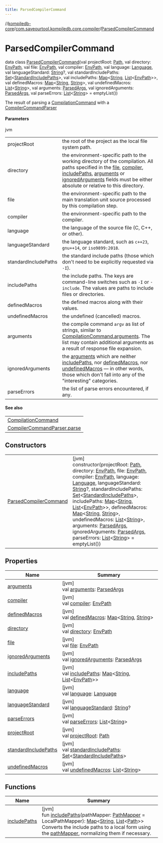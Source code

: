 ```yaml
---
title: ParsedCompilerCommand
---
```

//[kompiledb-core](../../../index.html)/[com.saveourtool.kompiledb.core.compiler](../index.html)/[ParsedCompilerCommand](index.html)



# ParsedCompilerCommand

data class [ParsedCompilerCommand](index.html)(val projectRoot: [Path](https://docs.oracle.com/javase/8/docs/api/java/nio/file/Path.html), val directory: [EnvPath](../../com.saveourtool.kompiledb.core/-env-path/index.html), val file: [EnvPath](../../com.saveourtool.kompiledb.core/-env-path/index.html), val compiler: [EnvPath](../../com.saveourtool.kompiledb.core/-env-path/index.html), val language: [Language](../../com.saveourtool.kompiledb.core.lang/-language/index.html), val languageStandard: [String](https://kotlinlang.org/api/latest/jvm/stdlib/kotlin/-string/index.html)?, val standardIncludePaths: [Set](https://kotlinlang.org/api/latest/jvm/stdlib/kotlin.collections/-set/index.html)&lt;[StandardIncludePaths](../-standard-include-paths/index.html)&gt;, val includePaths: [Map](https://kotlinlang.org/api/latest/jvm/stdlib/kotlin.collections/-map/index.html)&lt;[String](https://kotlinlang.org/api/latest/jvm/stdlib/kotlin/-string/index.html), [List](https://kotlinlang.org/api/latest/jvm/stdlib/kotlin.collections/-list/index.html)&lt;[EnvPath](../../com.saveourtool.kompiledb.core/-env-path/index.html)&gt;&gt;, val definedMacros: [Map](https://kotlinlang.org/api/latest/jvm/stdlib/kotlin.collections/-map/index.html)&lt;[String](https://kotlinlang.org/api/latest/jvm/stdlib/kotlin/-string/index.html), [String](https://kotlinlang.org/api/latest/jvm/stdlib/kotlin/-string/index.html)&gt;, val undefinedMacros: [List](https://kotlinlang.org/api/latest/jvm/stdlib/kotlin.collections/-list/index.html)&lt;[String](https://kotlinlang.org/api/latest/jvm/stdlib/kotlin/-string/index.html)&gt;, val arguments: [ParsedArgs](../../com.saveourtool.kompiledb.core.io/index.html#1743527040%2FClasslikes%2F-204370792), val ignoredArguments: [ParsedArgs](../../com.saveourtool.kompiledb.core.io/index.html#1743527040%2FClasslikes%2F-204370792), val parseErrors: [List](https://kotlinlang.org/api/latest/jvm/stdlib/kotlin.collections/-list/index.html)&lt;[String](https://kotlinlang.org/api/latest/jvm/stdlib/kotlin/-string/index.html)&gt; = emptyList())

The result of parsing a [CompilationCommand](../../com.saveourtool.kompiledb.core/-compilation-command/index.html) with a [CompilerCommandParser](../-compiler-command-parser/index.html)



#### Parameters


jvm

| | |
|---|---|
| projectRoot | the root of the project as the local file system path. |
| directory | the environment-specific path to the working directory of the compilation. All paths specified in the [file](file.html), [compiler](compiler.html), [includePaths](include-paths.html), [arguments](arguments.html) or [ignoredArguments](ignored-arguments.html) fields must be either absolute or relative to this directory. |
| file | the environment-specific path to the main translation unit source processed by this compilation step. |
| compiler | the environment-specific path to the compiler. |
| language | the language of the source file (C, C++, or other). |
| languageStandard | the language standard, such as `c++23`, `gnu++14`, or `iso9899:2018`. |
| standardIncludePaths | the standard include paths (those which don't need to be explicitly requested via `-I`). |
| includePaths | the include paths. The keys are command-line switches such as `-I` or `-include`. The values are paths to include files or directories. |
| definedMacros | the defined macros along with their values. |
| undefinedMacros | the undefined (cancelled) macros. |
| arguments | the compile command `argv` as list of strings, similar to [CompilationCommand.arguments](../../com.saveourtool.kompiledb.core/-compilation-command/arguments.html). The list may contain additional arguments as a result of response file expansion. |
| ignoredArguments | the [arguments](arguments.html) which are neither [includePaths](include-paths.html), nor [definedMacros](defined-macros.html), nor [undefinedMacros](undefined-macros.html) — in other words, those which don't fall into any of the &quot;interesting&quot; categories. |
| parseErrors | the list of parse errors encountered, if any. |



#### See also


| |
|---|
| [CompilationCommand](../../com.saveourtool.kompiledb.core/-compilation-command/index.html) |
| [CompilerCommandParser.parse](../-compiler-command-parser/parse.html) |


## Constructors


| | |
|---|---|
| [ParsedCompilerCommand](-parsed-compiler-command.html) | [jvm]<br>constructor(projectRoot: [Path](https://docs.oracle.com/javase/8/docs/api/java/nio/file/Path.html), directory: [EnvPath](../../com.saveourtool.kompiledb.core/-env-path/index.html), file: [EnvPath](../../com.saveourtool.kompiledb.core/-env-path/index.html), compiler: [EnvPath](../../com.saveourtool.kompiledb.core/-env-path/index.html), language: [Language](../../com.saveourtool.kompiledb.core.lang/-language/index.html), languageStandard: [String](https://kotlinlang.org/api/latest/jvm/stdlib/kotlin/-string/index.html)?, standardIncludePaths: [Set](https://kotlinlang.org/api/latest/jvm/stdlib/kotlin.collections/-set/index.html)&lt;[StandardIncludePaths](../-standard-include-paths/index.html)&gt;, includePaths: [Map](https://kotlinlang.org/api/latest/jvm/stdlib/kotlin.collections/-map/index.html)&lt;[String](https://kotlinlang.org/api/latest/jvm/stdlib/kotlin/-string/index.html), [List](https://kotlinlang.org/api/latest/jvm/stdlib/kotlin.collections/-list/index.html)&lt;[EnvPath](../../com.saveourtool.kompiledb.core/-env-path/index.html)&gt;&gt;, definedMacros: [Map](https://kotlinlang.org/api/latest/jvm/stdlib/kotlin.collections/-map/index.html)&lt;[String](https://kotlinlang.org/api/latest/jvm/stdlib/kotlin/-string/index.html), [String](https://kotlinlang.org/api/latest/jvm/stdlib/kotlin/-string/index.html)&gt;, undefinedMacros: [List](https://kotlinlang.org/api/latest/jvm/stdlib/kotlin.collections/-list/index.html)&lt;[String](https://kotlinlang.org/api/latest/jvm/stdlib/kotlin/-string/index.html)&gt;, arguments: [ParsedArgs](../../com.saveourtool.kompiledb.core.io/index.html#1743527040%2FClasslikes%2F-204370792), ignoredArguments: [ParsedArgs](../../com.saveourtool.kompiledb.core.io/index.html#1743527040%2FClasslikes%2F-204370792), parseErrors: [List](https://kotlinlang.org/api/latest/jvm/stdlib/kotlin.collections/-list/index.html)&lt;[String](https://kotlinlang.org/api/latest/jvm/stdlib/kotlin/-string/index.html)&gt; = emptyList()) |


## Properties


| Name | Summary |
|---|---|
| [arguments](arguments.html) | [jvm]<br>val [arguments](arguments.html): [ParsedArgs](../../com.saveourtool.kompiledb.core.io/index.html#1743527040%2FClasslikes%2F-204370792) |
| [compiler](compiler.html) | [jvm]<br>val [compiler](compiler.html): [EnvPath](../../com.saveourtool.kompiledb.core/-env-path/index.html) |
| [definedMacros](defined-macros.html) | [jvm]<br>val [definedMacros](defined-macros.html): [Map](https://kotlinlang.org/api/latest/jvm/stdlib/kotlin.collections/-map/index.html)&lt;[String](https://kotlinlang.org/api/latest/jvm/stdlib/kotlin/-string/index.html), [String](https://kotlinlang.org/api/latest/jvm/stdlib/kotlin/-string/index.html)&gt; |
| [directory](directory.html) | [jvm]<br>val [directory](directory.html): [EnvPath](../../com.saveourtool.kompiledb.core/-env-path/index.html) |
| [file](file.html) | [jvm]<br>val [file](file.html): [EnvPath](../../com.saveourtool.kompiledb.core/-env-path/index.html) |
| [ignoredArguments](ignored-arguments.html) | [jvm]<br>val [ignoredArguments](ignored-arguments.html): [ParsedArgs](../../com.saveourtool.kompiledb.core.io/index.html#1743527040%2FClasslikes%2F-204370792) |
| [includePaths](include-paths.html) | [jvm]<br>val [includePaths](include-paths.html): [Map](https://kotlinlang.org/api/latest/jvm/stdlib/kotlin.collections/-map/index.html)&lt;[String](https://kotlinlang.org/api/latest/jvm/stdlib/kotlin/-string/index.html), [List](https://kotlinlang.org/api/latest/jvm/stdlib/kotlin.collections/-list/index.html)&lt;[EnvPath](../../com.saveourtool.kompiledb.core/-env-path/index.html)&gt;&gt; |
| [language](language.html) | [jvm]<br>val [language](language.html): [Language](../../com.saveourtool.kompiledb.core.lang/-language/index.html) |
| [languageStandard](language-standard.html) | [jvm]<br>val [languageStandard](language-standard.html): [String](https://kotlinlang.org/api/latest/jvm/stdlib/kotlin/-string/index.html)? |
| [parseErrors](parse-errors.html) | [jvm]<br>val [parseErrors](parse-errors.html): [List](https://kotlinlang.org/api/latest/jvm/stdlib/kotlin.collections/-list/index.html)&lt;[String](https://kotlinlang.org/api/latest/jvm/stdlib/kotlin/-string/index.html)&gt; |
| [projectRoot](project-root.html) | [jvm]<br>val [projectRoot](project-root.html): [Path](https://docs.oracle.com/javase/8/docs/api/java/nio/file/Path.html) |
| [standardIncludePaths](standard-include-paths.html) | [jvm]<br>val [standardIncludePaths](standard-include-paths.html): [Set](https://kotlinlang.org/api/latest/jvm/stdlib/kotlin.collections/-set/index.html)&lt;[StandardIncludePaths](../-standard-include-paths/index.html)&gt; |
| [undefinedMacros](undefined-macros.html) | [jvm]<br>val [undefinedMacros](undefined-macros.html): [List](https://kotlinlang.org/api/latest/jvm/stdlib/kotlin.collections/-list/index.html)&lt;[String](https://kotlinlang.org/api/latest/jvm/stdlib/kotlin/-string/index.html)&gt; |


## Functions


| Name | Summary |
|---|---|
| [includePaths](include-paths.html) | [jvm]<br>fun [includePaths](include-paths.html)(pathMapper: [PathMapper](../../com.saveourtool.kompiledb.core.io/-path-mapper/index.html) = LocalPathMapper): [Map](https://kotlinlang.org/api/latest/jvm/stdlib/kotlin.collections/-map/index.html)&lt;[String](https://kotlinlang.org/api/latest/jvm/stdlib/kotlin/-string/index.html), [List](https://kotlinlang.org/api/latest/jvm/stdlib/kotlin.collections/-list/index.html)&lt;[Path](https://docs.oracle.com/javase/8/docs/api/java/nio/file/Path.html)&gt;&gt;<br>Converts the include paths to a local form using the [pathMapper](include-paths.html), normalizing them if necessary. |

